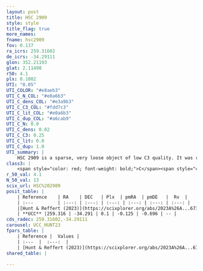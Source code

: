 ```yaml
---
layout: post
title: HSC 2909
style: style
title_flag: true
more_names: 
fname: hsc2909
fov: 0.137
ra_icrs: 259.31602
de_icrs: -34.29111
glon: 352.21193
glat: 2.11498
r50: 4.1
plx: 0.1002
UTI: "0.05"
UTI_COLOR: "#e8aeb3"
UTI_C_N_COL: "#e0a6b3"
UTI_C_dens_COL: "#e3a9b3"
UTI_C_C3_COL: "#fdd7c3"
UTI_C_lit_COL: "#e0a6b3"
UTI_C_dup_COL: "#a6cab9"
UTI_C_N: 0.0
UTI_C_dens: 0.02
UTI_C_C3: 0.25
UTI_C_lit: 0.0
UTI_C_dup: 1.0
UTI_summary: |
    HSC 2909 is a sparse, very loose object of low C3 quality. It was recently reported in the literature.<br><br><span style="color: #99180f; font-weight: bold;">Warning: </span>contains less than 25 stars with <i>P>0.5</i> estimated.
class3: |
    <span style="color: red; font-weight: bold;">C</span><span style="color: red; font-weight: bold;">C</span>
r_50_val: 4.1
N_50_val: 13
scix_url: HSC%202909
posit_table: |
    | Reference    | RA    | DEC   | Plx  | pmRA  | pmDE   |  Rv  |
    | :---         | :---: | :---: | :---: | :---: | :---: | :---: |
    |[Hunt & Reffert (2023)](https://scixplorer.org/abs/2023A%26A...673A.114H) | 259.306 | -34.29 | 0.094 | -0.153 | -0.675 | -- |
    | **UCC** |259.316 | -34.291 | 0.1 | -0.125 | -0.696 | -- | 
cds_radec: 259.31602,-34.29111
carousel: UCC_HUNT23
fpars_table: |
    | Reference |  Values |
    | :---  |  :---:  |
    | [Hunt & Reffert (2023)](https://scixplorer.org/abs/2023A%26A...673A.114H) | `AV50=5.35, diffAV50=1.55, MOD50=14.992, logAge50=8.839` |
shared_table: |
    
---
```


